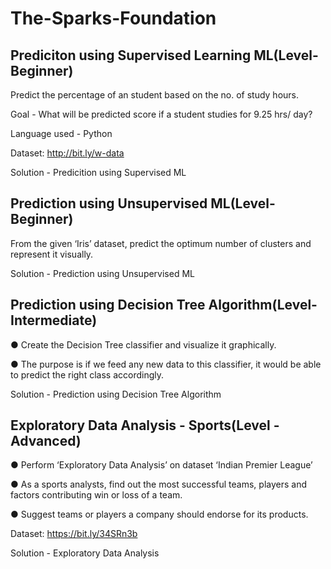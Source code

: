 # The-Sparks-Foundation

## Prediciton using Supervised Learning ML(Level-Beginner)

Predict the percentage of an student based on the no. of study hours.

Goal - What will be predicted score if a student studies for 9.25 hrs/ day?


Language used - Python

Dataset: http://bit.ly/w-data

Solution - Predicition using Supervised ML


## Prediction using Unsupervised ML(Level-Beginner)

From the given ‘Iris’ dataset, predict the optimum number of clusters and represent it visually.


Solution - Prediction using Unsupervised ML


## Prediction using Decision Tree Algorithm(Level-Intermediate)

● Create the Decision Tree classifier and visualize it graphically.

● The purpose is if we feed any new data to this classifier, it would be able to
predict the right class accordingly.


Solution - Prediction using Decision Tree Algorithm


## Exploratory Data Analysis - Sports(Level - Advanced)


● Perform ‘Exploratory Data Analysis’ on dataset ‘Indian Premier League’

● As a sports analysts, find out the most successful teams, players and factors
contributing win or loss of a team.

● Suggest teams or players a company should endorse for its products.

Dataset: https://bit.ly/34SRn3b


Solution - Exploratory Data Analysis
